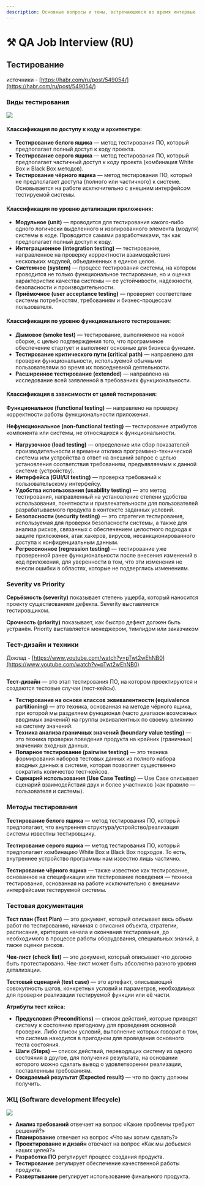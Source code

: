 ```yaml
---
description: Основные вопросы и темы, встречающиеся во время интервью
---
```


# ⚒ QA Job Interview (RU)

## Тестирование

источники - [https://habr.com/ru/post/549054/](https://habr.com/ru/post/549054/)

### Виды тестирования

![](<../.gitbook/assets/image (16).png>)

#### **Классификация по доступу к коду и архитектуре:**

* **Тестирование белого ящика** — метод тестирования ПО, который предполагает полный доступ к коду проекта.
* **Тестирование серого ящика** — метод тестирования ПО, который предполагает частичный доступ к коду проекта (комбинация White Box и Black Box методов).
* **Тестирование чёрного ящика** — метод тестирования ПО, который не предполагает доступа (полного или частичного) к системе. Основывается на работе исключительно с внешним интерфейсом тестируемой системы.

#### **Классификация по уровню детализации приложения:**

* **Модульное** **(unit)** — проводится для тестирования какого-либо одного логически выделенного и изолированного элемента (модуля) системы в коде. Проводится самими разработчиками, так как предполагает полный доступ к коду.
* **Интеграционное** **(integration testing)** — тестирование, направленное на проверку корректности взаимодействия нескольких модулей, объединенных в единое целое.
* **Системное** **(system)** — процесс тестирования системы, на котором проводится не только функциональное тестирование, но и оценка характеристик качества системы — ее устойчивости, надежности, безопасности и производительности.
* **Приёмочное (user acceptance testing)** — проверяет соответствие системы потребностям, требованиям и бизнес-процессам пользователя.

#### **Классификация по уровню функционального тестирования:**

* **Дымовое (smoke test)** — тестирование, выполняемое на новой сборке, с целью подтверждения того, что программное обеспечение стартует и выполняет основные для бизнеса функции.
* **Тестирование критического пути (critical path)** — направлено для проверки функциональности, используемой обычными пользователями во время их повседневной деятельности.
* **Расширенное тестирование (extended)** — направлено на исследование всей заявленной в требованиях функциональности.

#### **Классификация в зависимости от целей тестирования:**

**Функциональное (functional testing)** — направлено на проверку корректности работы функциональности приложения.

**Нефункциональное (non-functional testing)** — тестирование атрибутов компонента или системы, не относящихся к функциональности.

* **Нагрузочное (load testing)** — определение или сбор показателей производительности и времени отклика программно-технической системы или устройства в ответ на внешний запрос с целью установления соответствия требованиям, предъявляемым к данной системе (устройству).
* **Интерфейса (GUI/UI testing)** — проверка требований к пользовательскому интерфейсу.
* **Удобства использования (usability testing)** — это метод тестирования, направленный на установление степени удобства использования, понятности и привлекательности для пользователей разрабатываемого продукта в контексте заданных условий.
* **Безопасности (security testing)** — это стратегия тестирования, используемая для проверки безопасности системы, а также для анализа рисков, связанных с обеспечением целостного подхода к защите приложения, атак хакеров, вирусов, несанкционированного доступа к конфиденциальным данным.
* **Регрессионное (regression testing)** — тестирование уже проверенной ранее функциональности после внесения изменений в код приложения, для уверенности в том, что эти изменения не внесли ошибки в областях, которые не подверглись изменениям.

### **Severity vs Priority**

**Серьёзность (severity)** показывает степень ущерба, который наносится проекту существованием дефекта. Severity выставляется тестировщиком.

**Срочность (priority)** показывает, как быстро дефект должен быть устранён. Priority выставляется менеджером, тимлидом или заказчиком

### Тест-дизайн и техники

Доклад - [https://www.youtube.com/watch?v=pTwt2wEhNB0](https://www.youtube.com/watch?v=pTwt2wEhNB0)

<figure><img src="../.gitbook/assets/изображение (3).png" alt=""><figcaption></figcaption></figure>

**Тест-дизайн** — это этап тестирования ПО, на котором проектируются и создаются тестовые случаи (тест-кейсы).

* **Тестирование на основе классов эквивалентности (equivalence partitioning)** — это техника, основанная на методе чёрного ящика, при которой мы разделяем функционал (часто диапазон возможных вводимых значений) на группы эквивалентных по своему влиянию на систему значений.
* **Техника анализа граничных значений (boundary value testing)** — это техника проверки поведения продукта на крайних (граничных) значениях входных данных.
* **Попарное тестирование (pairwise testing)** — это техника формирования наборов тестовых данных из полного набора входных данных в системе, которая позволяет существенно сократить количество тест-кейсов.
* **Сценарий использования (Use Case Testing)** — Use Case описывает сценарий взаимодействия двух и более участников (как правило — пользователя и системы).

### **Методы тестирования**

**Тестирование белого ящика** — метод тестирования ПО, который предполагает, что внутренняя структура/устройство/реализация системы известны тестировщику.

**Тестирование серого ящика** — метод тестирования ПО, который предполагает комбинацию White Box и Black Box подходов. То есть, внутреннее устройство программы нам известно лишь частично.

**Тестирование чёрного ящика** — также известное как тестирование, основанное на спецификации или тестирование поведения — техника тестирования, основанная на работе исключительно с внешними интерфейсами тестируемой системы.

### **Тестовая документация**

**Тест план (Test Plan)** — это документ, который описывает весь объем работ по тестированию, начиная с описания объекта, стратегии, расписания, критериев начала и окончания тестирования, до необходимого в процессе работы оборудования, специальных знаний, а также оценки рисков.

**Чек-лист (check list)** — это документ, который описывает что должно быть протестировано. Чек-лист может быть абсолютно разного уровня детализации.

**Тестовый сценарий (test case)** — это артефакт, описывающий совокупность шагов, конкретных условий и параметров, необходимых для проверки реализации тестируемой функции или её части.

**Атрибуты тест кейса:**

* **Предусловия (Preconditions)** — список действий, которые приводят систему к состоянию пригодному для проведения основной проверки. Либо список условий, выполнение которых говорит о том, что система находится в пригодном для проведения основного теста состояния.
* **Шаги (Steps)** — список действий, переводящих систему из одного состояния в другое, для получения результата, на основании которого можно сделать вывод о удовлетворении реализации, поставленным требованиям.
* **Ожидаемый результат (Expected result)** — что по факту должны получить.

### ЖЦ (Software development lifecycle)

![](<../.gitbook/assets/image (17) (1).png>)

* **Анализ требований** отвечает на вопрос «Какие проблемы требуют решений?»
* **Планирование** отвечает на вопрос «Что мы хотим сделать?»
* **Проектирование и дизайн** отвечает на вопрос «Как мы добьемся наших целей?»
* **Разработка ПО** регулирует процесс создания продукта.
* **Тестирование** регулирует обеспечение качественной работы продукта.
* **Развертывание** регулирует использование финального продукта.
